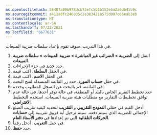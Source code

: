```yaml
---
ms.openlocfilehash: 58407a09b978dcb73efc5b1b152eba2a6db45b9c
ms.sourcegitcommit: a411adfc246835c2e3e3421a575d907c66eab3eb
ms.translationtype: HT
ms.contentlocale: ar-SA
ms.lasthandoff: 07/22/2021
ms.locfileid: "6677631"
---
```

في هذا التدريب، سوف تقوم بإعداد سلطات ضريبة المبيعات.

1.  انتقل إلى **الضريبة > الضرائب غير المباشرة > ضريبة المبيعات > سلطات ضريبة المبيعات**.
2.  حدد **جديد** في جزء الإجراءات.
3.  في الحقل **السلطة**، اكتب قيمة.
4.  في الحقل **الاسم**، اكتب قيمة‎.
5.  في حقل **حساب المورد**، حدد زر القائمة المنسدلة لفتح البحث.
6.  في القائمة، قم بالبحث عن السجل المطلوب وحدده.
7.  حدد تخطيط التقرير الخاص بالبلد أو المنطقة، في حالة توفر أحدها. في حالة عدم توافق تخطيطات التقارير مع متطلبات هيئة ضريبة المبيعات، استخدم التخطيط **الافتراضي**.
8.  أدخل القيم في حقلي **النموذج التقريبي** و **التقريب** لتحديد كيفية تقريب المبلغ الإجمالي للضريبة الذي سيتم دفعه. سيتم ترحيل أية فروق تقريبية إلى **حسابات الحركات التلقائية** التي تم إعدادها في **دفتر الأستاذ العام**.
9.  في حقل **التقريب**، أدخل رقماً.
10. حدد **حفظ**.

